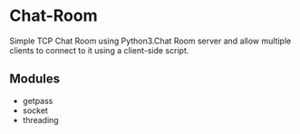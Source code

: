 # Chat-Room
Simple TCP Chat Room using Python3.Chat Room server and allow multiple clients 
to connect to it using a client-side script.

## Modules
- getpass
- socket
- threading
